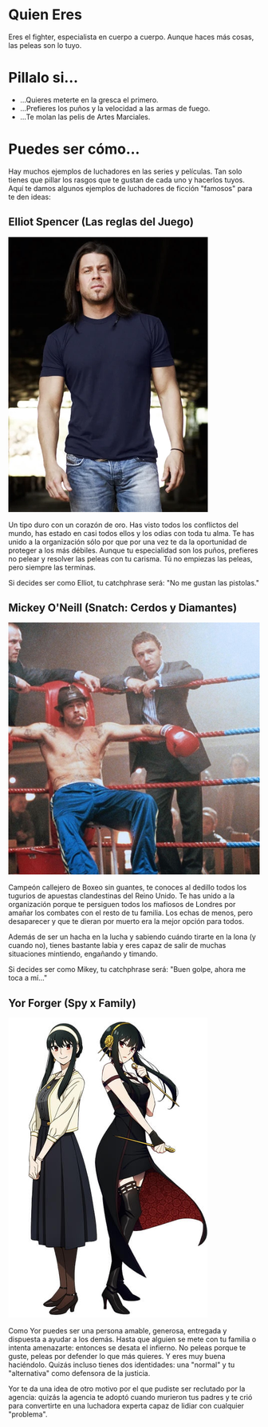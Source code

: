 # Quien Eres
Eres el fighter, especialista en cuerpo a cuerpo. Aunque haces más cosas, las peleas son lo tuyo. 

# Pillalo si...
- ...Quieres meterte en la gresca el primero.
- ...Prefieres los puños y la velocidad a las armas de fuego.
- ...Te molan las pelis de Artes Marciales.

# Puedes ser cómo...
Hay muchos ejemplos de luchadores en las series y películas. Tan solo tienes que pillar los rasgos que te gustan de cada uno y hacerlos tuyos. Aquí te damos algunos ejemplos de luchadores de ficción "famosos" para te den ideas:

## Elliot Spencer (Las reglas del Juego)
![Elliot](./imgs/Christian.Kane.webp)

Un tipo duro con un corazón de oro. Has visto todos los conflictos del mundo, has estado en casi todos ellos y los odias con toda tu alma. Te has unido a la organización sólo por que por una vez te da la oportunidad de proteger a los más débiles. Aunque tu especialidad son los puños, prefieres no pelear y resolver las peleas con tu carisma. Tú no empiezas las peleas, pero siempre las terminas.

Si decides ser como Elliot, tu catchphrase será: "No me gustan las pistolas."

## Mickey O'Neill (Snatch: Cerdos y Diamantes)

![O'Neill](./imgs/24-snatch.jpg)

Campeón callejero de Boxeo sin guantes, te conoces al dedillo todos los tugurios de apuestas clandestinas del Reino Unido. Te has unido a la organización porque te persiguen todos los mafiosos de Londres por amañar los combates con el resto de tu familia. Los echas de menos, pero desaparecer y que te dieran por muerto era la mejor opción para todos. 

Además de ser un hacha en la lucha y sabiendo cuándo tirarte en la lona (y cuando no), tienes bastante labia y eres capaz de salir de muchas situaciones mintiendo, engañando y timando. 

Si decides ser como Mikey, tu catchphrase será: "Buen golpe, ahora me toca a mí..."


## Yor Forger (Spy x Family)
![Yor](./imgs/yor.jpg)

Como Yor puedes ser una persona amable, generosa, entregada y dispuesta a ayudar a los demás. Hasta que alguien se mete con tu familia o intenta amenazarte: entonces se desata el infierno. No peleas porque te guste, peleas por defender lo que más quieres. Y eres muy buena haciéndolo. Quizás incluso tienes dos identidades: una "normal" y tu "alternativa" como defensora de la justicia.

Yor te da una idea de otro motivo por el que pudiste ser reclutado por la agencia: quizás la agencia te adoptó cuando murieron tus padres y te crió para convertirte en una luchadora experta capaz de lidiar con cualquier "problema".
